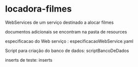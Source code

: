 # locadora-filmes
WebServices de um serviço destinado a alocar filmes

documentos adicionais se encontram na pasta de resources

especificacao do Web serviço : especificacaoWebService.yaml

Script para criação do banco de dados: scriptBancoDeDados

inserts de teste: inserts
